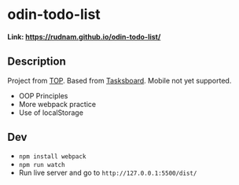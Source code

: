 # odin-todo-list

#### Link: https://rudnam.github.io/odin-todo-list/

## Description

Project from [TOP](https://www.theodinproject.com/lessons/node-path-javascript-todo-list). Based from [Tasksboard](https://tasksboard.com/). Mobile not yet supported.

- OOP Principles
- More webpack practice
- Use of localStorage

## Dev

- `npm install webpack`
- `npm run watch`
- Run live server and go to `http://127.0.0.1:5500/dist/`